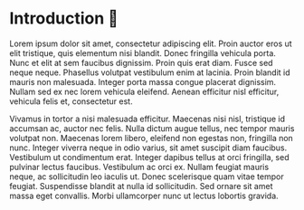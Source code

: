 # Introduction :tada:

Lorem ipsum dolor sit amet, consectetur adipiscing elit. Proin auctor eros ut elit tristique, quis elementum nisi blandit. Donec fringilla vehicula porta. Nunc et elit at sem faucibus dignissim. Proin quis erat diam. Fusce sed neque neque. Phasellus volutpat vestibulum enim at lacinia. Proin blandit id mauris non malesuada. Integer porta massa congue placerat dignissim. Nullam sed ex nec lorem vehicula eleifend. Aenean efficitur nisl efficitur, vehicula felis et, consectetur est.

Vivamus in tortor a nisi malesuada efficitur. Maecenas nisi nisl, tristique id accumsan ac, auctor nec felis. Nulla dictum augue tellus, nec tempor mauris volutpat non. Maecenas lorem libero, eleifend non egestas non, fringilla non nunc. Integer viverra neque in odio varius, sit amet suscipit diam faucibus. Vestibulum ut condimentum erat. Integer dapibus tellus at orci fringilla, sed pulvinar lectus faucibus. Vestibulum ac orci ex. Nullam feugiat mauris neque, ac sollicitudin leo iaculis ut. Donec scelerisque quam vitae tempor feugiat. Suspendisse blandit at nulla id sollicitudin. Sed ornare sit amet massa eget convallis. Morbi ullamcorper nunc ut lectus lobortis gravida.